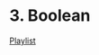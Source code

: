 # 3. Boolean
[Playlist](https://www.youtube.com/watch?v=xWLcp_yOpww&index=5&list=PLqCJpWy5FohcehaXlCIt8sVBHBFFRVWsx)